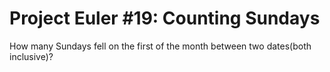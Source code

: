 # Project Euler #19: Counting Sundays

How many Sundays fell on the first of the month between two dates(both inclusive)? 
